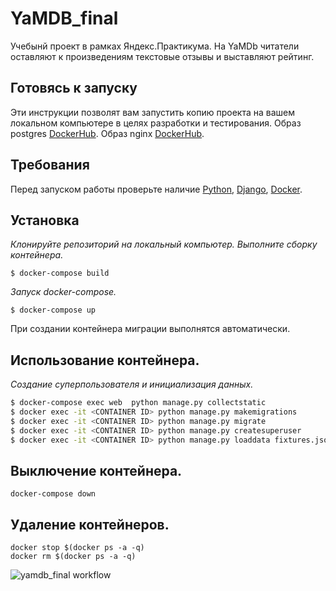 # YaMDB_final

Учебынй проект в рамках Яндекс.Практикума.
На YaMDb читатели оставляют к произведениям текстовые отзывы и выставляют рейтинг.

## Готовясь к запуску

Эти инструкции позволят вам запустить копию проекта на вашем локальном компьютере в целях разработки и тестирования.
Образ postgres [DockerHub](https://hub.docker.com/_/postgres).
Образ nginx [DockerHub](https://hub.docker.com/_/nginx).

## Требования

Перед запуском работы проверьте наличие 
[Python](https://www.python.org/downloads/),
[Django](https://www.djangoproject.com/), 
[Docker](https://www.docker.com/).

## Установка

*Клонируйте репозиторий на локальный компьютер. 
Выполните сборку контейнера.*
```
$ docker-compose build
```

*Запуск docker-compose.*
```
$ docker-compose up
```
При создании контейнера миграции выполнятся автоматически.

## Использование контейнера.

*Создание суперпользователя и инициализация данных.*

```sh
$ docker-compose exec web  python manage.py collectstatic
$ docker exec -it <CONTAINER ID> python manage.py makemigrations
$ docker exec -it <CONTAINER ID> python manage.py migrate
$ docker exec -it <CONTAINER ID> python manage.py createsuperuser
$ docker exec -it <CONTAINER ID> python manage.py loaddata fixtures.json
```
## Выключение контейнера.
```
docker-compose down
```
## Удаление контейнеров.
```
docker stop $(docker ps -a -q)
docker rm $(docker ps -a -q)
```
![yamdb_final workflow](https://github.com/lis1337/yamdb_final/workflows/yamdb_final%20workflow/badge.svg)
